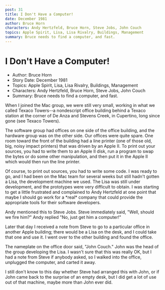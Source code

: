 ```yaml
---
post: 31
title: I Don't Have a Computer!
date: December 1981
author: Bruce Horn
characters: Andy Hertzfeld, Bruce Horn, Steve Jobs, John Couch
topics: Apple Spirit, Lisa, Lisa Rivalry, Buildings, Management
summary: Bruce needs to find a computer, and fast.
---
```


# I Don't Have a Computer!
* Author: Bruce Horn
* Story Date: December 1981
* Topics: Apple Spirit, Lisa, Lisa Rivalry, Buildings, Management
* Characters: Andy Hertzfeld, Bruce Horn, Steve Jobs, John Couch
* Summary: Bruce needs to find a computer, and fast.

When I joined the Mac group, we were still very small, working in what we called Texaco Towers--a nondescript office building behind a Texaco station at the corner of De Anza and Stevens Creek, in Cupertino, long since gone (see Texaco Towers).


The software group had offices on one side of the office building, and the hardware group was on the other side.  Our offices were quite spare.  One room toward the front of the building had a line printer (one of those old, big, noisy impact printers) that was driven by an Apple II.  To print out your sources, you had to write them to an Apple II disk, run a program to swap the bytes or do some other manipulation, and then put it in the Apple II which would then run the line printer.

Of course, to print out sources, you had to write some code.  I was ready to go, and I had been on the Mac team for several weeks but still hadn't gotten a Lisa, the development machine we used.  The Lisa was still under development, and the prototypes were very difficult to obtain.  I was starting to get a little frustrated and complained to Andy Hertzfeld at one point that maybe I should go work for a \*real\* company that could provide the appropriate tools for their software developers.

Andy mentioned this to Steve Jobs.  Steve immediately said, "Well, should we fire him?"  Andy replied  "No, just get him a computer!"

Later that day I received a note from Steve to go to a particular office in another Apple building; there would be a Lisa on the desk, and I could take that one and use it.  I went over to the other building and found the office.

The nameplate on the office door said, "John Couch."  John was the head of the group developing the Lisa.  I wasn't sure that this was really OK, but I had a note from Steve if anybody asked, so I walked into the office, unplugged the computer, and carted it away.

I still don't know to this day whether Steve had arranged this with John, or if John came back to the surprise of an empty desk, but I did get a lot of use out of that machine, maybe more than John ever did.

